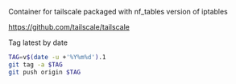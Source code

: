 Container for tailscale packaged with nf_tables version of iptables

https://github.com/tailscale/tailscale

Tag latest by date

```bash
TAG=v$(date -u +'%Y%m%d').1
git tag -a $TAG
git push origin $TAG
```
